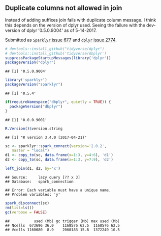 <!-- Generated from .Rmd. Please edit that file -->
Duplicate columns not allowed in join
-------------------------------------

Instead of adding suffixes join fails with duplicate column message. I think this depends on the version of dplyr used. Seeing the failure with the dev-version of dplyr '0.5.0.9004' as of 5-14-2017.

Submitted as [`Sparklyr` issue 677](https://github.com/rstudio/sparklyr/issues/677) and [`dplyr` issue 2774](https://github.com/tidyverse/dplyr/issues/2774).

``` r
# devtools::install_github("tidyverse/dplyr")
# devtools::install_github('tidyverse/dbplyr')
suppressPackageStartupMessages(library('dplyr'))
packageVersion("dplyr")
```

    ## [1] '0.5.0.9004'

``` r
library('sparklyr')
packageVersion("sparklyr")
```

    ## [1] '0.5.4'

``` r
if(requireNamespace("dbplyr", quietly = TRUE)) {
  packageVersion("dbplyr")
}
```

    ## [1] '0.0.0.9001'

``` r
R.Version()$version.string
```

    ## [1] "R version 3.4.0 (2017-04-21)"

``` r
sc <- sparklyr::spark_connect(version='2.0.2', 
   master = "local")
d1 <- copy_to(sc, data.frame(x=1:3, y=4:6), 'd1')
d2 <- copy_to(sc, data.frame(x=1:3, y=7:9), 'd2')

left_join(d1, d2, by='x')
```

    ## Source:     lazy query [?? x 3]
    ## Database:   spark_connection

    ## Error: Each variable must have a unique name.
    ## Problem variables: 'y'

``` r
spark_disconnect(sc)
rm(list=ls())
gc(verbose = FALSE)
```

    ##           used (Mb) gc trigger (Mb) max used (Mb)
    ## Ncells  673696 36.0    1168576 62.5  1168576 62.5
    ## Vcells 1160680  8.9    2060183 15.8  1372249 10.5
